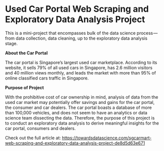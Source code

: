 # Used Car Portal Web Scraping and Exploratory Data Analysis Project

This is a mini-project that encompasses bulk of the data science process — from data collection, data cleaning, up to the exploratory data analysis stage.

**About the Car Portal**

The car portal is Singapore’s largest used car marketplace. According to its website, it sells 79% of all used cars in Singapore, has 2.6 million visitors and 40 million views monthly, and leads the market with more than 95% of online classified cars traffic in Singapore.

**Purpose of Project**

With the prohibitive cost of car ownership in mind, analysis of data from the used car market may potentially offer savings and gains for the car portal, the consumer and car dealers. The car portal boasts a database of more than 100,000 vehicles, and does not seem to have an analytics or data science team dissecting the data. Therefore, the purpose of this project is to conduct an exploratory data analysis to derive meaningful insights for the car portal, consumers and dealers.

Check out the full article at: https://towardsdatascience.com/sgcarmart-web-scraping-and-exploratory-data-analysis-project-de8d5d63e671
